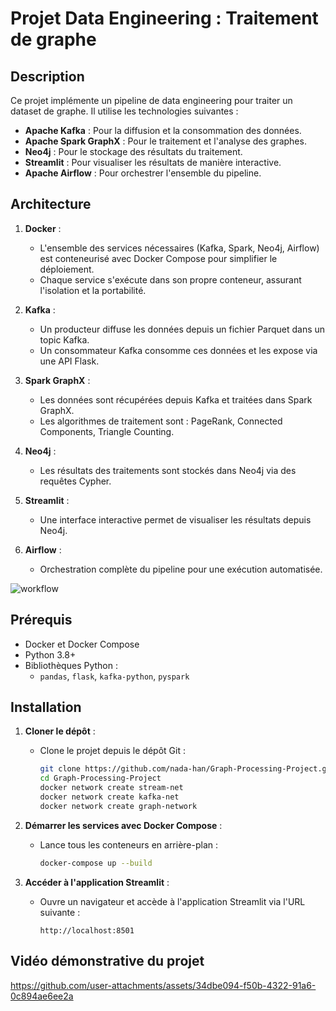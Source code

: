 # **Projet Data Engineering : Traitement de graphe**

## **Description**
Ce projet implémente un pipeline de data engineering pour traiter un dataset de graphe. Il utilise les technologies suivantes :
- **Apache Kafka** : Pour la diffusion et la consommation des données.
- **Apache Spark GraphX** : Pour le traitement et l'analyse des graphes.
- **Neo4j** : Pour le stockage des résultats du traitement.
- **Streamlit** : Pour visualiser les résultats de manière interactive.
- **Apache Airflow** : Pour orchestrer l'ensemble du pipeline.

## **Architecture**
1. **Docker** :
   - L'ensemble des services nécessaires (Kafka, Spark, Neo4j, Airflow) est conteneurisé avec Docker Compose pour simplifier le déploiement.
   - Chaque service s'exécute dans son propre conteneur, assurant l'isolation et la portabilité.
     
2. **Kafka** :
   - Un producteur diffuse les données depuis un fichier Parquet dans un topic Kafka.
   - Un consommateur Kafka consomme ces données et les expose via une API Flask.

3. **Spark GraphX** :
   - Les données sont récupérées depuis Kafka et traitées dans Spark GraphX.
   - Les algorithmes de traitement sont : PageRank, Connected Components, Triangle Counting.

4. **Neo4j** :
   - Les résultats des traitements sont stockés dans Neo4j via des requêtes Cypher.

5. **Streamlit** :
   - Une interface interactive permet de visualiser les résultats depuis Neo4j.

6. **Airflow** :
   - Orchestration complète du pipeline pour une exécution automatisée.
  
![workflow](https://github.com/user-attachments/assets/613d7ce0-d545-4315-b37e-fc91b77f0518)

## **Prérequis**
- Docker et Docker Compose
- Python 3.8+
- Bibliothèques Python :
  - `pandas`, `flask`, `kafka-python`, `pyspark`

## **Installation**
1. **Cloner le dépôt** :
   - Clone le projet depuis le dépôt Git :
     ```bash
     git clone https://github.com/nada-han/Graph-Processing-Project.git
     cd Graph-Processing-Project
     docker network create stream-net
     docker network create kafka-net
     docker network create graph-network
     ```

2. **Démarrer les services avec Docker Compose** :
   - Lance tous les conteneurs en arrière-plan :
     ```bash
     docker-compose up --build
     ```
3. **Accéder à l'application Streamlit** :
   - Ouvre un navigateur et accède à l'application Streamlit via l'URL suivante :
     ```
     http://localhost:8501
     ```
## **Vidéo démonstrative du projet**

https://github.com/user-attachments/assets/34dbe094-f50b-4322-91a6-0c894ae6ee2a
